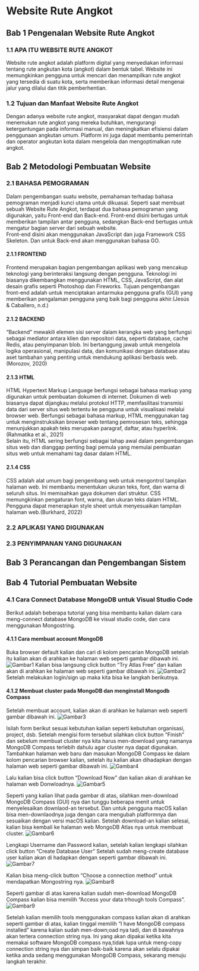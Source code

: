 # Website Rute Angkot

## Bab 1 Pengenalan Website Rute Angkot<br />

### 1.1 APA ITU WEBSITE RUTE ANGKOT<br />

Website rute angkot adalah platform digital yang menyediakan informasi tentang rute angkutan kota (angkot) dalam bentuk tabel. Website ini memungkinkan pengguna untuk mencari dan menampilkan rute angkot yang tersedia di suatu kota, serta memberikan informasi detail mengenai jalur yang dilalui dan titik pemberhentian.<br />

### 1.2 Tujuan dan Manfaat Website Rute Angkot<br />

Dengan adanya website rute angkot, masyarakat dapat dengan mudah menemukan rute angkot yang mereka butuhkan, mengurangi ketergantungan pada informasi manual, dan meningkatkan efisiensi dalam penggunaan angkutan umum. Platform ini juga dapat membantu pemerintah dan operator angkutan kota dalam mengelola dan mengoptimalkan rute angkot.

## Bab 2 Metodologi Pembuatan Website<br />

### 2.1 BAHASA PEMOGRAMAN<br />

Dalam pengembangan suatu website, pemahaman terhadap bahasa pemograman menjadi kunci utama untuk dikuasai. Seperti saat membuat sebuah Website Rute Angkot, terdapat dua bahasa pemograman yang digunakan, yaitu Front-end dan Back-end. Front-end disini bertugas untuk memberikan tampilan antar pengguna, sedangkan Back-end bertugas untuk mengatur bagian server dari sebuah website.<br />
Front-end disini akan menggunakan JavaScript dan juga Framework CSS Skeleton. Dan untuk Back-end akan menggunakan bahasa GO.

#### 2.1.1 FRONTEND<br />

Frontend merupakan bagian pengembangan aplikasi web yang mencakup teknologi yang berinteraksi langsung dengan pengguna. Teknologi ini biasanya dikembangkan menggunakan HTML, CSS, JavaScript, dan alat desain grafis seperti Photoshop dan Fireworks. Tujuan pengembangan front-end adalah untuk menciptakan antarmuka pengguna grafis (GUI) yang memberikan pengalaman pengguna yang baik bagi pengguna akhir.(Jesús & Caballero, n.d.)<br />

#### 2.1.2 BACKEND<br />

“Backend” mewakili elemen sisi server dalam kerangka web yang berfungsi sebagai mediator antara klien dan repositori data, seperti database, cache Redis, atau penyimpanan blob. Ini bertanggung jawab untuk mengelola logika operasional, manipulasi data, dan komunikasi dengan database atau aset tambahan yang penting untuk mendukung aplikasi berbasis web.(Morozov, 2020)<br />

#### 2.1.3 HTML<br />

HTML Hypertext Markup Language berfungsi sebagai bahasa markup yang digunakan untuk pembuatan dokumen di internet. Dokumen di web biasanya dapat dijangkau melalui protokol HTTP, memfasilitasi transmisi data dari server situs web tertentu ke pengguna untuk visualisasi melalui browser web. Berfungsi sebagai bahasa markup, HTML menggunakan tag untuk menginstruksikan browser web tentang pemrosesan teks, sehingga menunjukkan apakah teks merupakan paragraf, daftar, atau hyperlink.(Rahmatika et al., 2021)<br />
Selain itu, HTML sering berfungsi sebagai tahap awal dalam pengembangan situs web dan dianggap penting bagi pemula yang memulai pembuatan situs web untuk memahami tag dasar dalam HTML.<br />

#### 2.1.4 CSS<br />

CSS adalah alat umum bagi pengembang web untuk mengontrol tampilan halaman web. Ini membantu menentukan ukuran teks, font, dan warna di seluruh situs. Ini memisahkan gaya dokumen dari struktur. CSS memungkinkan pengaturan font, warna, dan ukuran teks dalam HTML. Pengguna dapat menerapkan style sheet untuk menyesuaikan tampilan halaman web.(Burkhard, 2022)<br />

### 2.2 APLIKASI YANG DIGUNAKAN<br />

### 2.3 PENYIMPANAN YANG DIGUNAKAN<br />

## Bab 3 Perancangan dan Pengembangan Sistem<br />

## Bab 4 Tutorial Pembuatan Website<br />

### 4.1 Cara Connect Database MongoDB untuk Visual Studio Code <br />

Berikut adalah beberapa tutorial yang bisa membantu kalian dalam cara meng-connect database MongoDB ke visual studio code, dan cara menggunakan Mongostring.

#### 4.1.1 Cara membuat account MongoDB <br />

Buka browser default kalian dan cari di kolom pencarian MongoDB
setelah itu kalian akan di arahkan ke halaman web seperti gambar dibawah ini.
![Gambar1](<Images\Screenshot(385).png>)
Kalian bisa langsung click button “Try Atlas Free” dan kalian akan di arahkan ke halaman web seperti gambar dibawah ini.
![Gambar2](<Images\Screenshot(394).png>)
Setelah melakukan login/sign up maka kita bisa ke langkah berikutnya.

#### 4.1.2 Membuat cluster pada MongoDB dan menginstall Mongodb Compass <br />

Setelah membuat account, kalian akan di arahkan ke halaman web seperti gambar dibawah ini.
![Gambar3](<Images\Screenshot(388).png>)

Isilah form berikut sesuai kebutuhan kalian seperti kebutuhan organisasi, project, dsb. Setelah mengisi form tersebut silahkan click button “Finish” dan sebelum membuat cluster nya kita harus men-download yang namanya MongoDB Compass terlebih dahulu agar cluster nya dapat digunakan.
Tambahkan halaman web baru dan masukan MongoDB Compass ke dalam kolom pencarian browser kalian, setelah itu kalian akan dihadapkan dengan halaman web seperti gambar dibawah ini.
![Gambar4](<Images\Screenshot(386).png>)

Lalu kalian bisa click button “Download Now” dan kalian akan di arahkan ke halaman web Donwloadnya.
![Gambar5](<Images\Screenshot(387).png>)

Seperti yang kalian lihat pada gambar di atas, silahkan men-download MongoDB Compass (GUI) nya dan tunggu beberapa menit untuk menyelesaikan downlaod-an tersebut. Dan untuk pengguna macOS kalian bisa men-downlaodnya juga dengan cara mengubah platformnya dan sesuaikan dengan versi macOS kalian. Setelah download-an kalian selesai, kalian bisa kembali ke halaman web MongoDB Atlas nya untuk membuat cluster.
![Gambar6](<Images\Screenshot(385).png>)

Lengkapi Username dan Password kalian, setelah kalian lengkapi silahkan click button “Create Database User”
Setelah sudah meng-create database user kalian akan di hadapkan dengan seperti gambar dibawah ini.
![Gambar7](<Images\Screenshot(397).png>)

Kalian bisa meng-click button “Choose a connection method” untuk mendapatkan Mongostring nya.
![Gambar8](<Images\Screenshot(398).png>)

Seperti gambar di atas karena kalian sudah men-download MongoDB Compass kalian bisa memilih “Access your data trhough tools Compass”.
![Gambar9](<Images\Screenshot(399).png>)

Setelah kalian memilih tools menggunakan compass kalian akan di arahkan seperti gambar di atas, kalian tinggal memilih “I have MongoDB compass installed” karena kalian sudah men-down;oad nya tadi, dan di bawahnya akan tertera connection string nya. Ini yang akan dipakai ketika kita memakai software MongoDB compass nya,tidak lupa untuk meng-copy connection string nya dan simpan baik-baik karena akan selalu dipakai ketika anda sedang menggunakan MongoDB Compass, sekarang menuju langkah terakhir.
